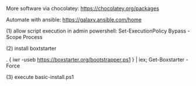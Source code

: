 More software via chocolatey:
https://chocolatey.org/packages

Automate with ansible:
https://galaxy.ansible.com/home

(1) allow script execution in admin powershell:
  Set-ExecutionPolicy Bypass -Scope Process

(2) install boxtstarter
  
. { iwr -useb https://boxstarter.org/bootstrapper.ps1 } | iex; Get-Boxstarter -Force

(3) execute basic-install.ps1
